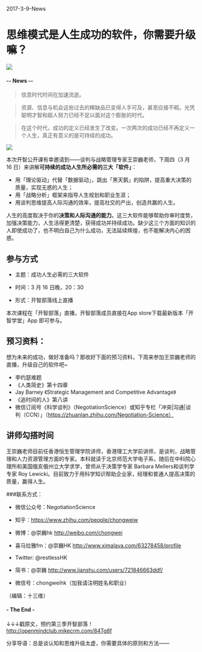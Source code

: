 2017-3-9-News

# 思维模式是人生成功的软件，你需要升级嘛？
![](https://mmbiz.qlogo.cn/mmbiz_png/P7zzkBGoztFUtGQKAqGmGGw4yZB9iaYAuy849uQD1xqLmh0TZtriauaibym6NLyoVPt2B4TKIb7eoDUmpqvVhuupg/0?wx_fmt=png)

#### -- News --

> 信息时代时间在加速流逝。

> 资源、信息与机会这些过去的稀缺品已变得人手可及，甚至应接不暇。光凭聪明才智和超人努力已经不足以面对这个膨胀的时代。

> 在这个时代，成功的定义已经发生了改变。一次两次的成功已经不再定义一个人生，真正有意义的是可持续的成功。

![](https://mmbiz.qlogo.cn/mmbiz_jpg/P7zzkBGoztEzUZTH2PG2aae5SlVHZIDMhoBe5G7TUTAAboo6znlzKlIxWKA8h302iaZMBo0Sh1FticiauibPtZK11w/0?wx_fmt=jpeg)

本次开智公开课有幸邀请到——谈判与战略管理专家王崇巍老师，下周四（3 月 16 日）来讲解**可持续的成功人生所必需的三大「软件」**：

+ 用「理论驱动」代替「数据驱动」，跳出「黑天鹅」的陷阱，提高重大决策的质量，实现无惑的人生；
+ 用「战略分析」框架来指导人生规划和职业生涯；
+ 用谈判思维提高人际沟通的效率，提高社交的产出，创造共赢的人生。

人生的高度取决于你的**决策和人际沟通的能力**。这三大软件能够帮助你审时度势，加强决策能力，人生活得更清楚，获得成功并持续成功。缺少这三个方面的知识的人即使成功了，也不明白自己为什么成功，无法延续辉煌，也不能解决内心的困惑。


## 参与方式

- 主题：成功人生必需的三大软件

- 时间：3 月 16 日晚，20：30

- 形式：开智部落线上直播 

本次课程在「开智部落」直播，开智部落成员直接在App store下载最新版本「开智学堂」App 即可参与。


## 预习资料：

想为未来的成功，做好准备吗？那收好下面的预习资料，下周来参加王崇巍老师的直播，升级自己的软件吧~

+ 李约瑟难题
+ 《人类简史》第十四章
+ Jay Barney 《Strategic Management and Competitive Advantage》
+ 《追时间的人》第八讲
+ 微信订阅号《科学谈判》（NegotiationScience）或知乎专栏「冲突|沟通|谈判（CCN）」（https://zhuanlan.zhihu.com/Negotiation-Science）

## 讲师勾搭时间

王崇巍老师目前任香港恒生管理学院讲师，香港理工大学前讲师，是谈判，战略管理和人力资源管理方面的专家。本科就读于北京师范大学电子系，随后在中科院心理所和美国俄亥俄州立大学求学，曾师从于决策学专家 Barbara Mellers和谈判学专家 Roy Lewicki。目前致力于用科学知识帮助企业家，经理和普通人提高决策的质量，赢得人生。

###联系方式：

- 微信公众号：NegotiationScience

- 知乎：https://www.zhihu.com/people/chongweiw

- 微博：@崇巍hk http://weibo.com/chongwei

- 喜马拉雅fm：@崇巍HK http://www.ximalaya.com/63278458/profile

- Twitter: @restlessHK

- 简书：@崇巍 http://www.jianshu.com/users/721846663ddf/

- 微信号：chongweihk（加我请注明姓名和职业）


（编辑：十三维）

#### - The End - 

↓↓↓戳原文，预约第三季开智部落！
http://openmindclub.mikecrm.com/84Tg8f


分享导语：总是谈认知和思维升级太虚，你需要具体的原则和方法——







